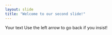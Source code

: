 ```yaml
---
layout: slide
title: "Welcome to our second slide!"
---
```

Your text
Use the left arrow to go back if you insist!
